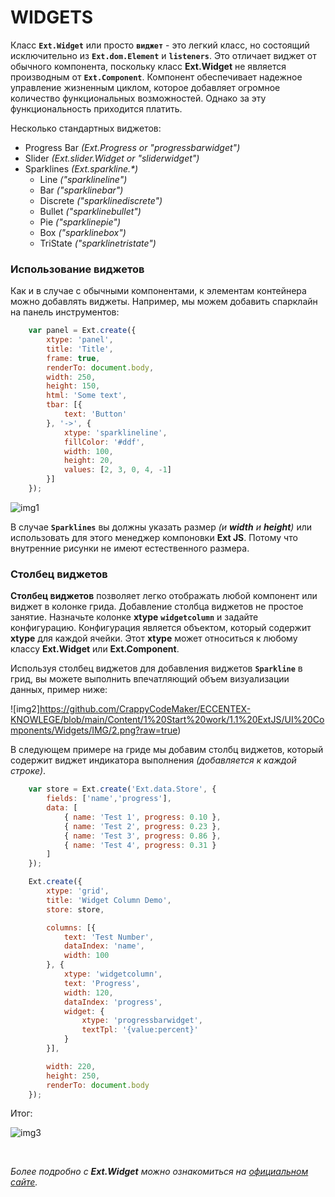 # WIDGETS

Класс **`Ext.Widget`** или просто **`виджет`** - это легкий класс, но состоящий исключительно из **`Ext.dom.Element`** и **`listeners`**. Это отличает виджет от обычного компонента, поскольку класс **Ext.Widget** не является производным от **`Ext.Component`**. Компонент обеспечивает надежное управление жизненным циклом, которое добавляет огромное количество функциональных возможностей. Однако за эту функциональность приходится платить.

Несколько стандартных виджетов:
* Progress Bar _(Ext.Progress or "progressbarwidget")_
* Slider _(Ext.slider.Widget or "sliderwidget")_
* Sparklines _(Ext.sparkline.*)_
    * Line _("sparklineline")_
    * Bar _("sparklinebar")_
    * Discrete _("sparklinediscrete")_
    * Bullet _("sparklinebullet")_
    * Pie _("sparklinepie")_
    * Box _("sparklinebox")_
    * TriState _("sparklinetristate")_

### Использование виджетов

Как и в случае с обычными компонентами, к элементам контейнера можно добавлять виджеты. Например, мы можем добавить спарклайн на панель инструментов:
```JavaScript
    var panel = Ext.create({
        xtype: 'panel',
        title: 'Title',
        frame: true,
        renderTo: document.body,
        width: 250,
        height: 150,
        html: 'Some text',
        tbar: [{
            text: 'Button'
        }, '->', {
            xtype: 'sparklineline',
            fillColor: '#ddf',
            width: 100,
            height: 20,
            values: [2, 3, 0, 4, -1]
        }]
    });
```

![img1](https://github.com/CrappyCodeMaker/ECCENTEX-KNOWLEGE/blob/main/Content/1%20Start%20work/1.1%20ExtJS/UI%20Components/Widgets/IMG/1.png?raw=true)

В случае **`Sparklines`** вы должны указать размер _(и **width** и **height**)_ или использовать для этого менеджер компоновки **Ext JS**. Потому что внутренние рисунки не имеют естественного размера.

### Столбец виджетов

**Столбец виджетов** позволяет легко отображать любой компонент или виджет в колонке грида. Добавление столбца виджетов не простое занятие. Назначьте колонке **xtype** **`widgetcolumn`** и задайте конфигурацию. Конфигурация является объектом, который содержит **xtype** для каждой ячейки. Этот **xtype** может относиться к любому классу **Ext.Widget** или **Ext.Component**.

Используя столбец виджетов для добавления виджетов **`Sparkline`** в грид, вы можете выполнить впечатляющий объем визуализации данных, пример ниже:

![img2]https://github.com/CrappyCodeMaker/ECCENTEX-KNOWLEGE/blob/main/Content/1%20Start%20work/1.1%20ExtJS/UI%20Components/Widgets/IMG/2.png?raw=true)

В следующем примере на гриде мы добавим столбц виджетов, который содержит виджет индикатора выполнения _(добавляется к каждой строке)_.
```JavaScript
    var store = Ext.create('Ext.data.Store', {
        fields: ['name','progress'],
        data: [
            { name: 'Test 1', progress: 0.10 },
            { name: 'Test 2', progress: 0.23 },
            { name: 'Test 3', progress: 0.86 },
            { name: 'Test 4', progress: 0.31 }
        ]
    });

    Ext.create({
        xtype: 'grid',
        title: 'Widget Column Demo',
        store: store,

        columns: [{
            text: 'Test Number',
            dataIndex: 'name',
            width: 100
        }, {
            xtype: 'widgetcolumn',
            text: 'Progress',
            width: 120,
            dataIndex: 'progress',
            widget: {
                xtype: 'progressbarwidget',
                textTpl: '{value:percent}'
            }
        }],

        width: 220,
        height: 250,
        renderTo: document.body
    });
```

Итог:

![img3](https://github.com/CrappyCodeMaker/ECCENTEX-KNOWLEGE/blob/main/Content/1%20Start%20work/1.1%20ExtJS/UI%20Components/Widgets/IMG/3.png?raw=true)


<br/>

_Более подробно с **Ext.Widget** можно ознакомиться на [официальном сайте](https://docs.sencha.com/extjs/5.1.1/guides/components/widgets_widgets_columns.html)._